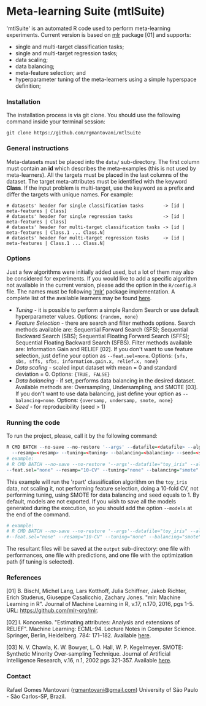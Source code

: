 # Meta-learning Suite (mtlSuite)

'mtlSuite' is an automated R code used to perform meta-learning experiments. Current version is based on [mlr](https://github.com/mlr-org/mlr) package [01] and supports:

* single and multi-target classification tasks;
* single and multi-target regression tasks;
* data scaling;
* data balancing;
* meta-feature selection; and
* hyperparameter tuning of the meta-learners using a simple hyperspace definition;

### Installation

The installation process is via git clone. You should use the following command inside your terminal session:

```
git clone https://github.com/rgmantovani/mtlSuite
```

### General instructions

Meta-datasets must be placed into the ```data/``` sub-directory. The first column must contain an **id** which describes the meta-examples (this is not used by meta-learners). All the targets must be placed in the last columns of the dataset. The target meta-attributes must be identified with the keyword **Class**. If the input problem is multi-target, use the keyword as a prefix and differ the targets with unique names. For example:
```
# datasets' header for single classification tasks       -> [id | meta-features | Class]
# datasets' header for single regression tasks           -> [id | meta-features | Class]
# datasets' header for multi-target classification tasks -> [id | meta-features | Class.1 ... Class.N]
# datasets' header for multi-target regression tasks     -> [id | meta-features | Class.1 ... Class.N]
```

### Options

Just a few algorithms were initially added used, but a lot of them may also be considered for experiments. 
If you would like to add a specific algorithm not available in the current version, please add the option in the ```R/config.R``` file. The names must be following ['mlr'](https://github.com/mlr-org/mlr) package implementation. 
A complete list of the available learners may be found [here](http://mlr-org.github.io/mlr-tutorial/release/html/integrated_learners/).

* *Tuning* - it is possible to perform a simple Random Search or use default hyperparameter values. 
Options: ```{random, none}```
* *Feature Selection* - there are search and filter methods options. Search methods available are: Sequential Forward Search (SFS); Sequential Backward Search (SBS); Sequential Floating Forward Search (SFFS); Sequential Floating Backward Search (SFBS). Filter methods available are: Information Gain and RELIEF [02]. If you don't want to use feature selection, just define your option as ``--feat.sel=none``.
Options: ```{sfs, sbs, sffs, sfbs, information.gain.x, relief.x, none} ```
* *Data scaling* - scaled input dataset with mean = 0 and standard deviation = 0. Options: ```{TRUE, FALSE}```
* *Data balancing* - if set, performs data balancing in the desired dataset. Available methods are: Oversampling, Undersampling, and SMOTE [03].
If you don't want to use data balancing, just define your option as ``--balancing=none``.
Options: ```{oversamp, undersamp, smote, none}```
* *Seed* - for reproducibility (seed > 1)

### Running the code

To run the project, please, call it by the following command:
```R
R CMD BATCH --no-save --no-restore '--args' --datafile=<datafile> --algo=<algo> --norm=<norm> --feat.sel=<featsel> \ 
  --resamp=<resamp> --tuning=<tuning> --balancing=<balancing> --seed=<seed> mainMTL.R <output.file>
# example:
# R CMD BATCH --no-save --no-restore '--args'--datafile="toy_iris" --algo="classif.rpart" --norm="FALSE" \ 
--feat.sel="none" --resamp="10-CV" --tuning="none" --balancing="smote" --seed="1" mainMTL.R output.log &
```

This example will run the 'rpart' classification algorithm on the ``toy_iris`` data, not scaling it, not performing feature selection, 
doing a 10-fold CV, not performing tuning, using SMOTE for data balancing and seed equals to 1. By default, models are not exported. 
If you wish to save all the models generated during the execution, so you should add the option ``--models`` at the end of the command.

```R
# example:
# R CMD BATCH --no-save --no-restore '--args'--datafile="toy_iris" --algo="classif.rpart" --norm="FALSE" \ 
#--feat.sel="none" --resamp="10-CV" --tuning="none" --balancing="smote" --seed="1" --models mainMTL.R output.log &
```

The resultant files will be saved at the ```output``` sub-directory: one file with performances, one file with predictions, and one file with the optimization path (if tuning is selected).

### References

[01] B. Bischl, Michel Lang, Lars Kotthoff, Julia Schiffner, Jakob Richter, Erich Studerus, Giuseppe Casalicchio, Zachary Jones. 
"mlr: Machine Learning in R". Journal of Machine Learning in R, v.17, n.170, 2016, pgs 1-5. URL: https://github.com/mlr-org/mlr.

[02] I. Kononenko. "Estimating attributes: Analysis and extensions of RELIEF". Machine Learning: ECML-94. Lecture Notes in Computer Science. Springer, Berlin, Heidelberg. 784: 171–182. Available [here](https://link.springer.com/chapter/10.1007%2F3-540-57868-4_57).
 
[03] N. V. Chawla, K. W. Bowyer, L. O. Hall, W. P. Kegelmeyer. SMOTE: Synthetic Minority Over-sampling Technique. Journal of Artificial Intelligence Research, v.16, n.1, 2002 pgs 321-357. Available [here](https://arxiv.org/abs/1106.1813). 

### Contact

Rafael Gomes Mantovani (rgmantovani@gmail.com) 
University of São Paulo - São Carlos-SP, Brazil.

